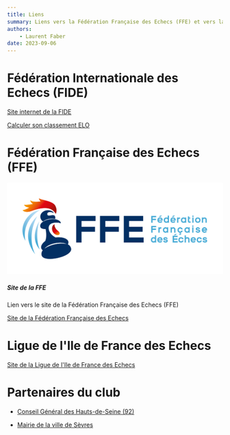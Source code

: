 ```yaml
---
title: Liens
summary: Liens vers la Fédération Française des Echecs (FFE) et vers la Fédération Internationale (FIDE).
authors:
    - Laurent Faber
date: 2023-09-06
---
```

# Fédération Internationale des Echecs (FIDE)

<a href="https://www.fide.com/">Site internet de la FIDE</a>

<a href="https://ratings.fide.com/calculators.phtml">Calculer son classement ELO</a>

# Fédération Française des Echecs (FFE)


<div class="card text-bg-dark">
  <img src="./../img/liens/logoFFE.png" class="card-img" alt="Logo de la FFE">
  <div class="card-img-overlay">
    <h5 class="card-title">Site de la FFE</h5>
    <p class="card-text">Lien vers le site de la Fédération Française des Echecs (FFE)</p>
  </div>
</div>

<a href="http://www.echecs.asso.fr/">Site de la Fédération Française des Echecs</a>

# Ligue de l'Ile de France des Echecs

<a href="https://www.idf-echecs.com/">Site de la Ligue de l'Ile de France des Echecs</a>

# Partenaires du club

+ <a href="https://www.hauts-de-seine.fr/">Conseil Général des Hauts-de-Seine (92)</a>

+ <a href="https://www.sevres.fr/">Mairie de la ville de Sèvres</a>
